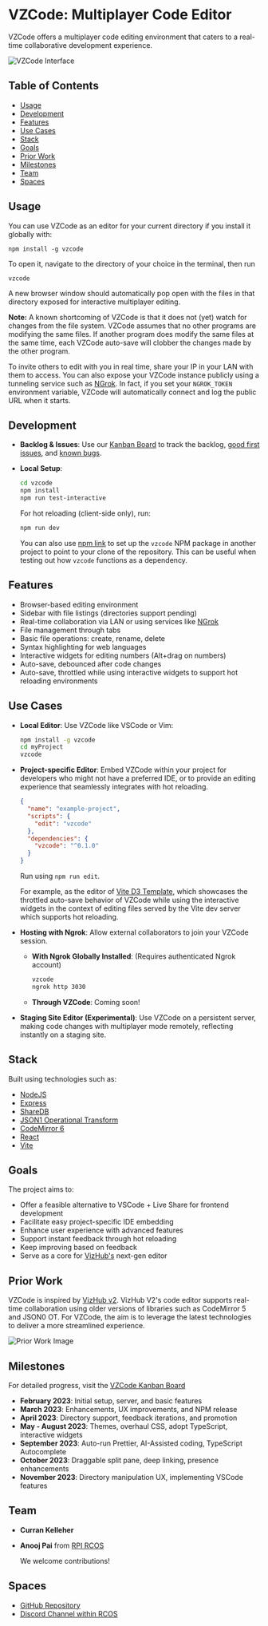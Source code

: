 # VZCode: Multiplayer Code Editor

VZCode offers a multiplayer code editing environment that caters to a real-time collaborative development experience.

![VZCode Interface](https://user-images.githubusercontent.com/68416/224690259-293c75c5-5970-4066-80e4-b9dee568e10d.png)

## Table of Contents

- [Usage](#usage)
- [Development](#development)
- [Features](#features)
- [Use Cases](#use-cases)
- [Stack](#stack)
- [Goals](#goals)
- [Prior Work](#prior-work)
- [Milestones](#milestones)
- [Team](#team)
- [Spaces](#spaces)

## Usage

You can use VZCode as an editor for your current directory if you install it globally with:

```
npm install -g vzcode
```

To open it, navigate to the directory of your choice in the terminal, then run 

```
vzcode
```

A new browser window should automatically pop open with the files in that directory exposed for interactive multiplayer editing.

**Note:** A known shortcoming of VZCode is that it does not (yet) watch for changes from the file system. VZCode assumes that no other programs are modifying the same files. If another program does modify the same files at the same time, each VZCode auto-save will clobber the changes made by the other program.

To invite others to edit with you in real time, share your IP in your LAN with them to access. You can also expose your VZCode instance publicly using a tunneling service such as [NGrok](https://ngrok.com/). In fact, if you set your `NGROK_TOKEN` environment variable, VZCode will automatically connect and log the public URL when it starts.

## Development

- **Backlog & Issues**: Use our [Kanban Board](https://github.com/orgs/vizhub-core/projects/2/views/1) to track the backlog, [good first issues](https://github.com/orgs/vizhub-core/projects/2/views/1?filterQuery=label%3A%22good+first+issue%22), and [known bugs](https://github.com/orgs/vizhub-core/projects/2/views/1?filterQuery=label%3Abug).

- **Local Setup**:

  ```bash
  cd vzcode
  npm install
  npm run test-interactive
  ```

  For hot reloading (client-side only), run:

  ```bash
  npm run dev
  ```

  You can also use [npm link](https://docs.npmjs.com/cli/v8/commands/npm-link) to set up the `vzcode` NPM package in another project to point to your clone of the repository. This can be useful when testing out how `vzcode` functions as a dependency.

## Features

- Browser-based editing environment
- Sidebar with file listings (directories support pending)
- Real-time collaboration via LAN or using services like [NGrok](https://ngrok.com/)
- File management through tabs
- Basic file operations: create, rename, delete
- Syntax highlighting for web languages
- Interactive widgets for editing numbers (Alt+drag on numbers)
- Auto-save, debounced after code changes
- Auto-save, throttled while using interactive widgets to support hot reloading environments

## Use Cases

- **Local Editor**:
  Use VZCode like VSCode or Vim:

  ```bash
  npm install -g vzcode
  cd myProject
  vzcode
  ```

- **Project-specific Editor**:
  Embed VZCode within your project for developers who might not have a preferred IDE, or to provide an editing experience that seamlessly integrates with hot reloading.

  ```json
  {
    "name": "example-project",
    "scripts": {
      "edit": "vzcode"
    },
    "dependencies": {
      "vzcode": "^0.1.0"
    }
  }
  ```

  Run using `npm run edit`.

  For example, as the editor of [Vite D3 Template](https://github.com/curran/vite-d3-template), which showcases the throttled auto-save behavior of VZCode while using the interactive widgets in the context of editing files served by the Vite dev server which supports hot reloading.

- **Hosting with Ngrok**: Allow external collaborators to join your VZCode session.

  - **With Ngrok Globally Installed**: (Requires authenticated Ngrok account)

    ```bash
    vzcode
    ngrok http 3030
    ```

  - **Through VZCode**: Coming soon!

- **Staging Site Editor (Experimental)**:
  Use VZCode on a persistent server, making code changes with multiplayer mode remotely, reflecting instantly on a staging site.

## Stack

Built using technologies such as:

- [NodeJS](https://nodejs.org/en/)
- [Express](https://expressjs.com/)
- [ShareDB](https://github.com/share/sharedb)
- [JSON1 Operational Transform](https://github.com/ottypes/json1)
- [CodeMirror 6](https://codemirror.net/)
- [React](https://reactjs.org/)
- [Vite](https://vitejs.dev/)

## Goals

The project aims to:

- Offer a feasible alternative to VSCode + Live Share for frontend development
- Facilitate easy project-specific IDE embedding
- Enhance user experience with advanced features
- Support instant feedback through hot reloading
- Keep improving based on feedback
- Serve as a core for [VizHub's](https://vizhub.com/) next-gen editor

## Prior Work

VZCode is inspired by [VizHub v2](https://github.com/vizhub-core/vizhub/). VizHub V2's code editor supports real-time collaboration using older versions of libraries such as CodeMirror 5 and JSON0 OT. For VZCode, the aim is to leverage the latest technologies to deliver a more streamlined experience.

![Prior Work Image](https://user-images.githubusercontent.com/68416/213894278-51c7c9a9-dc11-42bc-ba10-c23109c473cd.png)

## Milestones

For detailed progress, visit the [VZCode Kanban Board](https://github.com/orgs/vizhub-core/projects/2/views/1)

- **February 2023**: Initial setup, server, and basic features
- **March 2023**: Enhancements, UX improvements, and NPM release
- **April 2023**: Directory support, feedback iterations, and promotion
- **May - August 2023**: Themes, overhaul CSS, adopt TypeScript, interactive widgets
- **September 2023**: Auto-run Prettier, AI-Assisted coding, TypeScript Autocomplete
- **October 2023**: Draggable split pane, deep linking, presence enhancements
- **November 2023**: Directory manipulation UX, implementing VSCode features

## Team

- **Curran Kelleher**
- **Anooj Pai** from [RPI RCOS](https://rcos.io/)

  We welcome contributions!

## Spaces

- [GitHub Repository](https://github.com/vizhub-core/vzcode)
- [Discord Channel within RCOS](https://discord.com/channels/738593165438746634/1066068656045441044)
